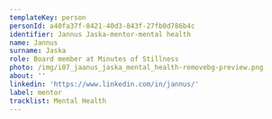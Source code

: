 ```yaml
---
templateKey: person
personId: a40fa37f-8421-40d3-843f-27fb0d786b4c
identifier: Jannus Jaska-mentor-mental health
name: Jannus
surname: Jaska
role: Board member at Minutes of Stillness
photo: /img/i07_jaanus_jaska_mental_health-removebg-preview.png
about: ''
linkedin: 'https://www.linkedin.com/in/jannus/'
label: mentor
tracklist: Mental Health
---
```

